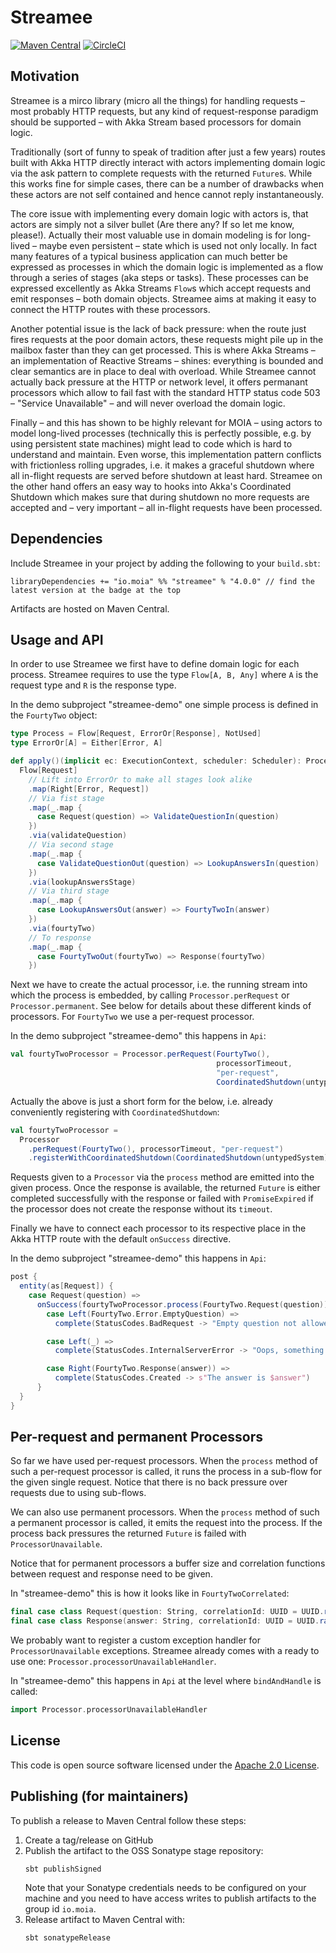 # Streamee #

[![Maven Central](https://img.shields.io/maven-central/v/io.moia/streamee_2.12.svg)](https://maven-badges.herokuapp.com/maven-central/io.moia/streamee_2.12)
[![CircleCI](https://circleci.com/gh/moia-dev/streamee/tree/master.svg?style=svg)](https://circleci.com/gh/moia-dev/streamee/tree/master)

## Motivation

Streamee is a mirco library (micro all the things) for handling requests – most probably HTTP
requests, but any kind of request-response paradigm should be supported – with Akka Stream based
processors for domain logic.

Traditionally (sort of funny to speak of tradition after just a few years) routes built with Akka
HTTP directly interact with actors implementing domain logic via the ask pattern to complete
requests with the returned `Future`s. While this works fine for simple cases, there can be a number
of drawbacks when these actors are not self contained and hence cannot reply instantaneously.

The core issue with implementing every domain logic with actors is, that actors are simply not a
silver bullet (Are there any? If so let me know, please!). Actually their most valuable use in
domain modeling is for long-lived – maybe even persistent – state which is used not only locally. In
fact many features of a typical business application can much better be expressed as processes in
which the domain logic is implemented as a flow through a series of stages (aka steps or tasks).
These processes can be expressed excellently as Akka Streams `Flow`s which accept requests and emit
responses – both domain objects. Streamee aims at making it easy to connect the HTTP routes with
these processors.

Another potential issue is the lack of back pressure: when the route just fires requests at the poor
domain actors, these requests might pile up in the mailbox faster than they can get processed. This
is where Akka Streams – an implementation of Reactive Streams – shines: everything is bounded and
clear semantics are in place to deal with overload. While Streamee cannot actually back pressure at
the HTTP or network level, it offers permanant processors which allow to fail fast with the standard
HTTP status code 503 – "Service Unavailable" – and will never overload the domain logic.

Finally – and this has shown to be highly relevant for MOIA – using actors to model long-lived
processes (technically this is perfectly possible, e.g. by using persistent state machines) might
lead to code which is hard to understand and maintain. Even worse, this implementation pattern
conflicts with frictionless rolling upgrades, i.e. it makes a graceful shutdown where all in-flight
requests are served before shutdown at least hard. Streamee on the other hand offers an easy way to
hooks into Akka's Coordinated Shutdown which makes sure that during shutdown no more requests are
accepted and – very important – all in-flight requests have been processed.

## Dependencies

Include Streamee in your project by adding the following to your `build.sbt`:

```
libraryDependencies += "io.moia" %% "streamee" % "4.0.0" // find the latest version at the badge at the top  
```

Artifacts are hosted on Maven Central.

## Usage and API

In order to use Streamee we first have to define domain logic for each process. Streamee requires to
use the type `Flow[A, B, Any]` where `A` is the request type and `R` is the response type.

In the demo subproject "streamee-demo" one simple process is defined in the `FourtyTwo` object:

``` scala
type Process = Flow[Request, ErrorOr[Response], NotUsed]
type ErrorOr[A] = Either[Error, A]

def apply()(implicit ec: ExecutionContext, scheduler: Scheduler): Process =
  Flow[Request]
    // Lift into ErrorOr to make all stages look alike
    .map(Right[Error, Request])
    // Via fist stage
    .map(_.map {
      case Request(question) => ValidateQuestionIn(question)
    })
    .via(validateQuestion)
    // Via second stage
    .map(_.map {
      case ValidateQuestionOut(question) => LookupAnswersIn(question)
    })
    .via(lookupAnswersStage)
    // Via third stage
    .map(_.map {
      case LookupAnswersOut(answer) => FourtyTwoIn(answer)
    })
    .via(fourtyTwo)
    // To response
    .map(_.map {
      case FourtyTwoOut(fourtyTwo) => Response(fourtyTwo)
    })
``` 

Next we have to create the actual processor, i.e. the running stream into which the process is
embedded, by calling `Processor.perRequest` or `Processor.permanent`. See below for details about
these different kinds of processors. For `FourtyTwo` we use a per-request processor.
 
In the demo subproject "streamee-demo" this happens in `Api`:

``` scala
val fourtyTwoProcessor = Processor.perRequest(FourtyTwo(),
                                              processorTimeout,
                                              "per-request",
                                              CoordinatedShutdown(untypedSystem))
```

Actually the above is just a short form for the below, i.e. already conveniently registering with
`CoordinatedShutdown`:

``` scala
val fourtyTwoProcessor = 
  Processor
    .perRequest(FourtyTwo(), processorTimeout, "per-request")
    .registerWithCoordinatedShutdown(CoordinatedShutdown(untypedSystem))
```

Requests given to a `Processor` via the `process` method are emitted into the given process. Once
the response is available, the returned `Future` is either completed successfully with the response
or failed with `PromiseExpired` if the processor does not create the response without its `timeout`.

Finally we have to connect each processor to its respective place in the Akka HTTP route with the
default `onSuccess` directive.

In the demo subproject "streamee-demo" this happens in `Api`:

``` scala
post {
  entity(as[Request]) {
    case Request(question) =>
      onSuccess(fourtyTwoProcessor.process(FourtyTwo.Request(question))) {
        case Left(FourtyTwo.Error.EmptyQuestion) =>
          complete(StatusCodes.BadRequest -> "Empty question not allowed!")

        case Left(_) =>
          complete(StatusCodes.InternalServerError -> "Oops, something bad happended :-(")

        case Right(FourtyTwo.Response(answer)) =>
          complete(StatusCodes.Created -> s"The answer is $answer")
      }
  }
}
```  

## Per-request and permanent Processors

So far we have used per-request processors. When the `process` method of such a per-request
processor is called, it runs the process in a sub-flow for the given single request. Notice that
there is no back pressure over requests due to using sub-flows.

We can also use permanent processors. When the `process` method of such a permanent processor is
called, it emits the request into the process. If the process back pressures the returned `Future`
is failed with `ProcessorUnavailable`.

Notice that for permanent processors a buffer size and correlation functions between request and
response need to be given.

In "streamee-demo" this is how it looks like in `FourtyTwoCorrelated`:

``` scala
final case class Request(question: String, correlationId: UUID = UUID.randomUUID())
final case class Response(answer: String, correlationId: UUID = UUID.randomUUID())
``` 

We probably want to register a custom exception handler for `ProcessorUnavailable` exceptions. 
Streamee already comes with a ready to use one: `Processor.processorUnavailableHandler`.

In "streamee-demo" this happens in `Api` at the level where `bindAndHandle` is called:

``` scala
import Processor.processorUnavailableHandler
```

## License

This code is open source software licensed under the [Apache 2.0 License](http://www.apache.org/licenses/LICENSE-2.0.html).

## Publishing (for maintainers)

To publish a release to Maven Central follow these steps:

1. Create a tag/release on GitHub
2. Publish the artifact to the OSS Sonatype stage repository:
   ```
   sbt publishSigned
   ```  
   Note that your Sonatype credentials needs to be configured on your machine and you need to have access writes to publish artifacts to the group id `io.moia`.
3. Release artifact to Maven Central with:
   ```
   sbt sonatypeRelease
   ```
